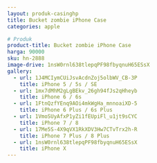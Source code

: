 ```yaml
---
layout: produk-casinghp
title: Bucket zombie iPhone Case
categories: apple

# Produk
product-title: Bucket zombie iPhone Case
harga: 90000
sku: hn-2888
image-drive: 1nsW0rnl638tlepqPF98fbyqnuH65ESsX
gallery:
  - url: 1J4MCIymCUiJsvAcdnZoj5olbWV_CB-3P
    title: iPhone 5 / 5s / SE
  - url: 1mx7dMhM2gLgBEkv_26gh94fJs2qHheyb
    title: iPhone 6 / 6s
  - url: 1FtnQzfYEnq9AOi4mkWgHa_mnnoaiXD-5
    title: iPhone 6 Plus / 6s Plus
  - url: 1VmoSUyAfxP1yZi1fEUpiFl_u1jt9sCYC
    title: iPhone 7 / 8
  - url: 17Me5S-4X9qVX1RkXDV3Hw7CTvTrx2h-R
    title: iPhone 7 Plus / 8 Plus
  - url: 1nsW0rnl638tlepqPF98fbyqnuH65ESsX
    title: iPhone X
---
```

